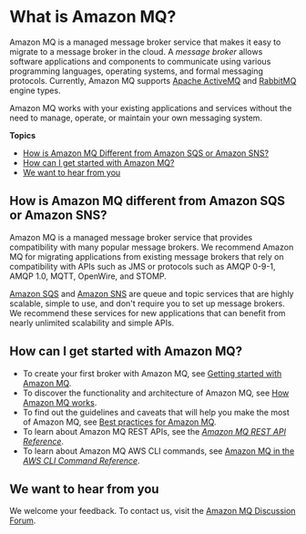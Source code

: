 # What is Amazon MQ?<a name="welcome"></a>

Amazon MQ is a managed message broker service that makes it easy to migrate to a message broker in the cloud\. A *message broker* allows software applications and components to communicate using various programming languages, operating systems, and formal messaging protocols\. Currently, Amazon MQ supports [Apache ActiveMQ](http://activemq.apache.org/) and [RabbitMQ](https://www.rabbitmq.com/) engine types\.

Amazon MQ works with your existing applications and services without the need to manage, operate, or maintain your own messaging system\.

**Topics**
+ [How is Amazon MQ Different from Amazon SQS or Amazon SNS?](#difference-from-sqs-sns)
+ [How can I get started with Amazon MQ?](#get-started)
+ [We want to hear from you](#amazon-mq-we-want-to-hear-from-you)

## How is Amazon MQ different from Amazon SQS or Amazon SNS?<a name="difference-from-sqs-sns"></a>

Amazon MQ is a managed message broker service that provides compatibility with many popular message brokers\. We recommend Amazon MQ for migrating applications from existing message brokers that rely on compatibility with APIs such as JMS or protocols such as AMQP 0\-9\-1, AMQP 1\.0, MQTT, OpenWire, and STOMP\.

[Amazon SQS](https://aws.amazon.com/sqs/) and [Amazon SNS](https://aws.amazon.com/sns/) are queue and topic services that are highly scalable, simple to use, and don't require you to set up message brokers\. We recommend these services for new applications that can benefit from nearly unlimited scalability and simple APIs\.

## How can I get started with Amazon MQ?<a name="get-started"></a>
+ To create your first broker with Amazon MQ, see [Getting started with Amazon MQ](amazon-mq-getting-started.md)\.
+ To discover the functionality and architecture of Amazon MQ, see [How Amazon MQ works](amazon-mq-how-it-works.md)\.
+ To find out the guidelines and caveats that will help you make the most of Amazon MQ, see [Best practices for Amazon MQ](amazon-mq-best-practices.md)\.
+ To learn about Amazon MQ REST APIs, see the *[Amazon MQ REST API Reference](https://docs.aws.amazon.com/amazon-mq/latest/api-reference/)*\.
+ To learn about Amazon MQ AWS CLI commands, see [Amazon MQ in the *AWS CLI Command Reference*](https://docs.aws.amazon.com/cli/latest/reference/mq/index.html)\.

## We want to hear from you<a name="amazon-mq-we-want-to-hear-from-you"></a>

We welcome your feedback\. To contact us, visit the [Amazon MQ Discussion Forum](https://forums.aws.amazon.com/forum.jspa?forumID=279)\.